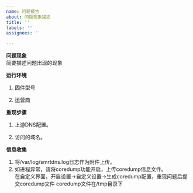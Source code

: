 ```yaml
---
name: 问题报告
about: 问题现象描述
title: ''
labels: ''
assignees: ''

---
```


**问题现象**  
简要描述问题出现的现象

**运行环境**
1. 固件型号  

2. 运营商  

**重现步骤**
1. 上游DNS配置。  

2. 访问的域名。  


**信息收集**  
1. 将/var/log/smrtdns.log日志作为附件上传。  
2. 如进程异常，请将coredump功能开启，上传coredump信息文件。  
在自定义界面，开启设置->自定义设置->生成coredump配置，重现问题后提交coredump文件
coredump文件在/tmp目录下
